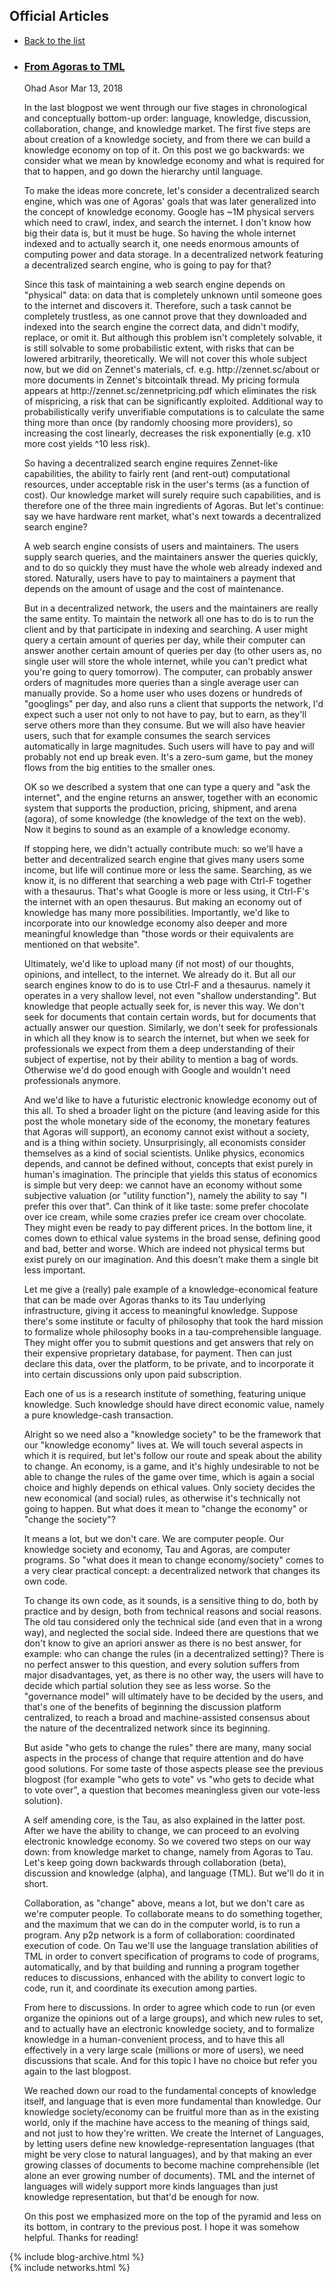 <div class="main-wrapper" id="page-blog">
    <div id="roadmap">
        <div class="dont-skew-wrap">
            <div class="dont-skew width-100">
                <div class="content container blog">
                    <h2 class="text-center" id="h2-blog">Official Articles</h2>   
                    <ul  class="list-lang none">
                        <li><a href="{{site.url}}/blog"><i class="fa fa-angle-left" aria-hidden="true"></i> Back to the list</a> </li>
                    </ul>
                    <div class="row">
                        <div class="col-md-9">
                            <ul class="list-blog">
                                <li>
                                    <h3><a href="{{site.url}}/faq/why-is-this-site-so-awesome">From Agoras to TML</a></h3>
                                    <span class="author">Ohad Asor</span>
                                    <span class="dot"></span>
                                    <span class="date">Mar 13, 2018</span>
                                    <p class="blog-content">
                                        In the last blogpost we went through our five stages in chronological and conceptually bottom-up order: language, knowledge, discussion, collaboration, change, and knowledge market. The first five steps are about creation of a knowledge society, and from there we can build a knowledge economy on top of it. On this post we go backwards: we consider what we mean by knowledge economy and what is required for that to happen, and go down the hierarchy until language.</p>

 <p class="blog-content">To make the ideas more concrete, let's consider a decentralized search engine, which was one of Agoras' goals that was later generalized into the concept of knowledge economy. Google has ~1M physical servers which need to crawl, index, and search the internet. I don't know how big their data is, but it must be huge. So having the whole internet indexed and to actually search it, one needs enormous amounts of computing power and data storage. In a decentralized network featuring a decentralized search engine, who is going to pay for that?</p>

 <p class="blog-content">Since this task of maintaining a web search engine depends on "physical" data: on data that is completely unknown until someone goes to the internet and discovers it. Therefore, such a task cannot be completely trustless, as one cannot prove that they downloaded and indexed into the search engine the correct data, and didn't modify, replace, or omit it. But although this problem isn't completely solvable, it is still solvable to some probabilistic extent, with risks that can be lowered arbitrarily, theoretically. We will not cover this whole subject now, but we did on Zennet's materials, cf. e.g. http://zennet.sc/about or more documents in Zennet's bitcointalk thread. My pricing formula appears at http://zennet.sc/zennetpricing.pdf which eliminates the risk of mispricing, a risk that can be significantly exploited. Additional way to probabilistically verify unverifiable computations is to calculate the same thing more than once (by randomly choosing more providers), so increasing the cost linearly, decreases the risk exponentially (e.g. x10 more cost yields ^10 less risk).</p>

 <p class="blog-content">So having a decentralized search engine requires Zennet-like capabilities, the ability to fairly rent (and rent-out) computational resources, under acceptable risk in the user's terms (as a function of cost). Our knowledge market will surely require such capabilities, and is therefore one of the three main ingredients of Agoras. But let's continue: say we have hardware rent market, what's next towards a decentralized search engine?</p>

 <p class="blog-content">A web search engine consists of users and maintainers. The users supply search queries, and the maintainers answer the queries quickly, and to do so quickly they must have the whole web already indexed and stored. Naturally, users have to pay to maintainers a payment that depends on the amount of usage and the cost of maintenance.</p>

 <p class="blog-content">But in a decentralized network, the users and the maintainers are really the same entity. To maintain the network all one has to do is to run the client and by that participate in indexing and searching. A user might query a certain amount of queries per day, while their computer can answer another certain amount of queries per day (to other users as, no single user will store the whole internet, while you can't predict what you're going to query tomorrow). The computer, can probably answer orders of magnitudes more queries than a single average user can manually provide. So a home user who uses dozens or hundreds of "googlings" per day, and also runs a client that supports the network, I'd expect such a user not only to not have to pay, but to earn, as they'll serve others more than they consume. But we will also have heavier users, such that for example consumes the search services automatically in large magnitudes. Such users will have to pay and will probably not end up break even. It's a zero-sum game, but the money flows from the big entities to the smaller ones.</p>

 <p class="blog-content">OK so we described a system that one can type a query and "ask the internet", and the engine returns an answer, together with an economic system that supports the production, pricing, shipment, and arena (agora), of some knowledge (the knowledge of the text on the web). Now it begins to sound as an example of a knowledge economy.</p>

 <p class="blog-content">If stopping here, we didn't actually contribute much: so we'll have a better and decentralized search engine that gives many users some income, but life will continue more or less the same. Searching, as we know it, is no different that searching a web page with Ctrl-F together with a thesaurus. That's what Google is more or less using, it Ctrl-F's the internet with an open thesaurus. But making an economy out of knowledge has many more possibilities. Importantly, we'd like to incorporate into our knowledge economy also deeper and more meaningful knowledge than "those words or their equivalents are mentioned on that website".</p>

 <p class="blog-content">Ultimately, we'd like to upload many (if not most) of our thoughts, opinions, and intellect, to the internet. We already do it. But all our search engines know to do is to use Ctrl-F and a thesaurus. namely it operates in a very shallow level, not even "shallow understanding". But knowledge that people actually seek for, is never this way. We don't seek for documents that contain certain words, but for documents that actually answer our question. Similarly, we don't seek for professionals in which all they know is to search the internet, but when we seek for professionals we expect from them a deep understanding of their subject of expertise, not by their ability to mention a bag of words. Otherwise we'd do good enough with Google and wouldn't need professionals anymore.</p>

 <p class="blog-content">And we'd like to have a futuristic electronic knowledge economy out of this all. To shed a broader light on the picture (and leaving aside for this post the whole monetary side of the economy, the monetary features that Agoras will support), an economy cannot exist without a society, and is a thing within society. Unsurprisingly, all economists consider themselves as a kind of social scientists. Unlike physics, economics depends, and cannot be defined without, concepts that exist purely in human's imagination. The principle that yields this status of economics is simple but very deep: we cannot have an economy without some subjective valuation (or "utility function"), namely the ability to say "I prefer this over that". Can think of it like taste: some prefer chocolate over ice cream, while some crazies prefer ice cream over chocolate. They might even be ready to pay different prices. In the bottom line, it comes down to ethical value systems in the broad sense, defining good and bad, better and worse. Which are indeed not physical terms but exist purely on our imagination. And this doesn't make them a single bit less important.</p>

 <p class="blog-content">Let me give a (really) pale example of a knowledge-economical feature that can be made over Agoras thanks to its Tau underlying infrastructure, giving it access to meaningful knowledge. Suppose there's some institute or faculty of philosophy that took the hard mission to formalize whole philosophy books in a tau-comprehensible language. They might offer you to submit questions and get answers that rely on their expensive proprietary database, for payment. Then can just declare this data, over the platform, to be private, and to incorporate it into certain discussions only upon paid subscription.</p>

 <p class="blog-content">Each one of us is a research institute of something, featuring unique knowledge. Such knowledge should have direct economic value, namely a pure knowledge-cash transaction.</p>

 <p class="blog-content">Alright so we need also a "knowledge society" to be the framework that our "knowledge economy" lives at. We will touch several aspects in which it is required, but let's follow our route and speak about the ability to change. An economy, is a game, and it's highly undesirable to not be able to change the rules of the game over time, which is again a social choice and highly depends on ethical values. Only society decides the new economical (and social) rules, as otherwise it's technically not going to happen. But what does it mean to "change the economy" or "change the society"?</p>

 <p class="blog-content">It means a lot, but we don't care. We are computer people. Our knowledge society and economy, Tau and Agoras, are computer programs. So "what does it mean to change economy/society" comes to a very clear practical concept: a decentralized network that changes its own code.</p>

 <p class="blog-content">To change its own code, as it sounds, is a sensitive thing to do, both by practice and by design, both from technical reasons and social reasons. The old tau considered only the technical side (and even that in a wrong way), and neglected the social side. Indeed there are questions that we don't know to give an apriori answer as there is no best answer, for example: who can change the rules (in a decentralized setting)? There is no perfect answer to this question, and every solution suffers from major disadvantages, yet, as there is no other way, the users will have to decide which partial solution they see as less worse. So the "governance model" will ultimately have to be decided by the users, and that's one of the benefits of beginning the discussion platform centralized, to reach a broad and machine-assisted consensus about the nature of the decentralized network since its beginning.</p>

 <p class="blog-content">But aside "who gets to change the rules" there are many, many social aspects in the process of change that require attention and do have good solutions. For some taste of those aspects please see the previous blogpost (for example "who gets to vote" vs "who gets to decide what to vote over", a question that becomes meaningless given our vote-less solution).</p>

 <p class="blog-content">A self amending core, is the Tau, as also explained in the latter post. After we have the ability to change, we can proceed to an evolving electronic knowledge economy. So we covered two steps on our way down: from knowledge market to change, namely from Agoras to Tau. Let's keep going down backwards through collaboration (beta), discussion and knowledge (alpha), and language (TML). But we'll do it in short.</p>

 <p class="blog-content">Collaboration, as "change" above, means a lot, but we don't care as we're computer people. To collaborate means to do something together, and the maximum that we can do in the computer world, is to run a program. Any p2p network is a form of collaboration: coordinated execution of code. On Tau we'll use the language translation abilities of TML in order to convert specification of programs to code of programs, automatically, and by that building and running a program together reduces to discussions, enhanced with the ability to convert logic to code, run it, and coordinate its execution among parties.</p>

 <p class="blog-content">From here to discussions. In order to agree which code to run (or even organize the opinions out of a large groups), and which new rules to set, and to actually have an electronic knowledge society, and to formalize knowledge in a human-convenient process, and to have this all effectively in a very large scale (millions or more of users), we need discussions that scale. And for this topic I have no choice but refer you again to the last blogpost.</p>

 <p class="blog-content">We reached down our road to the fundamental concepts of knowledge itself, and language that is even more fundamental than knowledge. Our knowledge society/economy can be fruitful more than as in the existing world, only if the machine have access to the meaning of things said, and not just to how they're written. We create the Internet of Languages, by letting users define new knowledge-representation languages (that might be very close to natural languages), and by that making an ever growing classes of documents to become machine comprehensible (let alone an ever growing number of documents). TML and the internet of languages will widely support more kinds languages than just knowledge representation, but that'd be enough for now.</p>

 <p class="blog-content">On this post we emphasized more on the top of the pyramid and less on its bottom, in contrary to the previous post. I hope it was somehow helpful. Thanks for reading!
                                    </p>
                                </li>
                            </ul>
                        </div>
                        <div class="col-md-3">
                            {% include blog-archive.html %}
                        </div>
                    </div>
                </div>
            </div>
        </div>
     </div>
    {% include networks.html %}
</div>